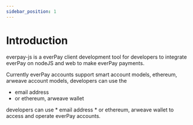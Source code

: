 ```yaml
---
sidebar_position: 1
---
```


# Introduction

everpay-js is a everPay client development tool for developers to integrate everPay on nodeJS and web to make everPay payments.

Currently everPay accounts support smart account models, ethereum, arweave account models, developers can use the

* email address
* or ethereum, arweave wallet

developers can use * email address * or ethereum, arweave wallet to access and operate everPay accounts.
